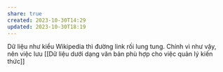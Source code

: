 ```yaml
---
share: true
created: 2023-10-30T14:29
updated: 2023-10-30T18:19
---
```

Dữ liệu như kiểu Wikipedia thì đường link rối lung tung. Chính vì như vậy, nên việc lưu [[Dữ liệu dưới dạng văn bản phù hợp cho việc quản lý kiến thức]]
